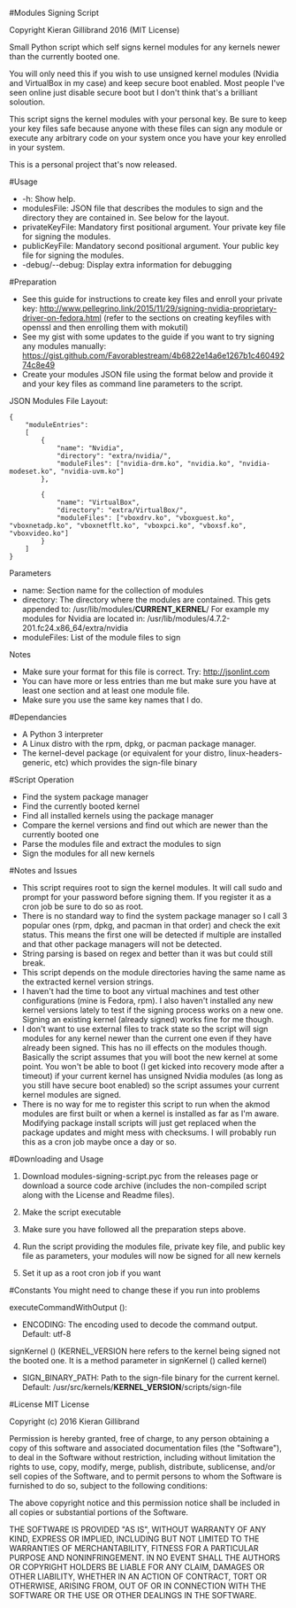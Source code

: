 #Modules Signing Script

Copyright Kieran Gillibrand 2016 (MIT License)

Small Python script which self signs kernel modules for any kernels newer than the currently booted one.

You will only need this if you wish to use unsigned kernel modules (Nvidia and VirtualBox in my case) and keep secure boot enabled. Most people I've seen online just disable secure boot but I don't think that's a brilliant soloution.

This script signs the kernel modules with your personal key. Be sure to keep your key files safe because anyone with these files can sign any module or execute any arbitrary code on your system once you have your key enrolled in your system.

This is a personal project that's now released.

#Usage
- -h: Show help.
- modulesFile: JSON file that describes the modules to sign and the directory they are contained in. See below for the layout.
- privateKeyFile: Mandatory first positional argument. Your private key file for signing the modules.
- publicKeyFile: Mandatory second positional argument. Your public key file for signing the modules.
- -debug/--debug: Display extra information for debugging

#Preparation
- See this guide for instructions to create key files and enroll your private key: http://www.pellegrino.link/2015/11/29/signing-nvidia-proprietary-driver-on-fedora.html
(refer to the sections on creating keyfiles with openssl and then enrolling them with mokutil)
- See my gist with some updates to the guide if you want to try signing any modules manually: https://gist.github.com/Favorablestream/4b6822e14a6e1267b1c46049274c8e49
- Create your modules JSON file using the format below and provide it and your key files as command line parameters to the script.

JSON Modules File Layout:
```
{
    "moduleEntries": 
    [
        {
            "name": "Nvidia",
            "directory": "extra/nvidia/",
            "moduleFiles": ["nvidia-drm.ko", "nvidia.ko", "nvidia-modeset.ko", "nvidia-uvm.ko"]
        },
        
        {
            "name": "VirtualBox",
            "directory": "extra/VirtualBox/",
            "moduleFiles": ["vboxdrv.ko", "vboxguest.ko", "vboxnetadp.ko", "vboxnetflt.ko", "vboxpci.ko", "vboxsf.ko", "vboxvideo.ko"]
        }
    ]
}
```

Parameters
- name: Section name for the collection of modules
- directory: The directory where the modules are contained. 
This gets appended to: /usr/lib/modules/**CURRENT_KERNEL**/
For example my modules for Nvidia are located in: /usr/lib/modules/4.7.2-201.fc24.x86_64/extra/nvidia
- moduleFiles: List of the module files to sign

Notes
- Make sure your format for this file is correct. Try: http://jsonlint.com
- You can have more or less entries than me but make sure you have at least one section and at least one module file.
- Make sure you use the same key names that I do.

#Dependancies
- A Python 3 interpreter
- A Linux distro with the rpm, dpkg, or pacman package manager.
- The kernel-devel package (or equivalent for your distro, linux-headers-generic, etc) which provides the sign-file binary

#Script Operation
- Find the system package manager
- Find the currently booted kernel
- Find all installed kernels using the package manager
- Compare the kernel versions and find out which are newer than the currently booted one
- Parse the modules file and extract the modules to sign
- Sign the modules for all new kernels

#Notes and Issues
- This script requires root to sign the kernel modules. It will call sudo and prompt for your password before signing them. If you register it as a cron job be sure to do so as root.
- There is no standard way to find the system package manager so I call 3 popular ones (rpm, dpkg, and pacman in that order) and check the exit status. This means the first one will be detected if multiple are installed and that other package managers will not be detected.
- String parsing is based on regex and better than it was but could still break.
- This script depends on the module directories having the same name as the extracted kernel version strings.
- I haven't had the time to boot any virtual machines and test other configurations (mine is Fedora, rpm). I also haven't installed any new kernel versions lately to test if the signing process works on a new one. Signing an existing kernel (already signed) works fine for me though.
- I don't want to use external files to track state so the script will sign modules for any kernel newer than the current one even if they have already been signed. This has no ill effects on the modules though. Basically the script assumes that you will boot the new kernel at some point. You won't be able to boot (I get kicked into recovery mode after a timeout) if your current kernel has unsigned Nvidia modules (as long as you still have secure boot enabled) so the script assumes your current kernel modules are signed.
- There is no way for me to register this script to run when the akmod modules are first built or when a kernel is installed as far as I'm aware. Modifying package install scripts will just get replaced when the package updates and might mess with checksums. I will probably run this as a cron job maybe once a day or so.

#Downloading and Usage

1. Download modules-signing-script.pyc from the releases page or download a source code archive (includes the non-compiled script along with the License and Readme files).

2. Make the script executable

3. Make sure you have followed all the preparation steps above.

4. Run the script providing the modules file, private key file, and public key file as parameters, your modules will now be signed for all new kernels

5. Set it up as a root cron job if you want

#Constants
You might need to change these if you run into problems

executeCommandWithOutput ():
- ENCODING: The encoding used to decode the command output. Default: utf-8

signKernel () (KERNEL_VERSION here refers to the kernel being signed not the booted one. It is a method parameter in signKernel () called kernel)
- SIGN_BINARY_PATH: Path to the sign-file binary for the current kernel. Default: /usr/src/kernels/**KERNEL_VERSION**/scripts/sign-file

#License
MIT License

Copyright (c) 2016 Kieran Gillibrand

Permission is hereby granted, free of charge, to any person obtaining a copy
of this software and associated documentation files (the "Software"), to deal
in the Software without restriction, including without limitation the rights
to use, copy, modify, merge, publish, distribute, sublicense, and/or sell
copies of the Software, and to permit persons to whom the Software is
furnished to do so, subject to the following conditions:

The above copyright notice and this permission notice shall be included in all
copies or substantial portions of the Software.

THE SOFTWARE IS PROVIDED "AS IS", WITHOUT WARRANTY OF ANY KIND, EXPRESS OR
IMPLIED, INCLUDING BUT NOT LIMITED TO THE WARRANTIES OF MERCHANTABILITY,
FITNESS FOR A PARTICULAR PURPOSE AND NONINFRINGEMENT. IN NO EVENT SHALL THE
AUTHORS OR COPYRIGHT HOLDERS BE LIABLE FOR ANY CLAIM, DAMAGES OR OTHER
LIABILITY, WHETHER IN AN ACTION OF CONTRACT, TORT OR OTHERWISE, ARISING FROM,
OUT OF OR IN CONNECTION WITH THE SOFTWARE OR THE USE OR OTHER DEALINGS IN THE
SOFTWARE.
